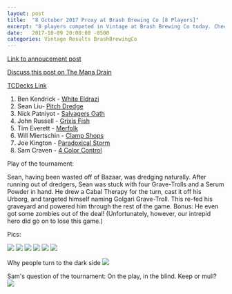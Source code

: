 ```yaml
---
layout: post
title:  "8 October 2017 Proxy at Brash Brewing Co [8 Players]"
excerpt: "8 players competed in Vintage at Brash Brewing Co today. Check out the results!"
date:   2017-10-09 20:00:00 -0500
categories: Vintage Results BrashBrewingCo
---
```


[Link to annoucement post](http://themanadrain.com/topic/1520/10-8-17-houston-tx-100-proxy-vintage-brash-brewing-co)

[Discuss this post on The Mana Drain](http://themanadrain.com/topic/1532/9-october-2017-proxy-vintage-brash-brewing-co-8-players)


[TCDecks Link](http://www.tcdecks.net/deck.php?id=25103)

1. Ben Kendrick - [White Eldrazi](https://images.lonestarlhurgoyfs.com/2017/10/08/deck-1.jpg)
2. Sean Liu- [Pitch Dredge](https://images.lonestarlhurgoyfs.com/2017/10/08/deck-2.jpg)
3. Nick Patniyot - [Salvagers Oath](https://images.lonestarlhurgoyfs.com/2017/10/08/deck-3.jpg)   
4. John Russell - [Grixis Fish](https://images.lonestarlhurgoyfs.com/2017/10/08/deck-4.jpg)   
5. Tim Everett - [Merfolk](https://images.lonestarlhurgoyfs.com/2017/10/08/deck-5.jpg)   
6. Will Miertschin - [Clamp Shops](https://images.lonestarlhurgoyfs.com/2017/10/08/deck-6.jpg)   
7. Joe Kington - [Paradoxical Storm](https://images.lonestarlhurgoyfs.com/2017/10/08/deck-7.jpg)   
8. Sam Craven - [4 Color Control](https://images.lonestarlhurgoyfs.com/2017/10/08/deck-8.jpg)


Play of the tournament:

Sean, having been wasted off of Bazaar, was dredging naturally. After running out of dredgers, Sean was stuck with four Grave-Trolls and a Serum Powder in hand. He drew a Cabal Therapy for the turn, cast it off his Urborg, and targeted himself naming Golgari Grave-Troll. This re-fed his graveyard and powered him through the rest of the game. Bonus: He even got some zombies out of the deal! (Unfortunately, however, our intrepid hero did go on to lose this game.)

Pics:

![](https://images.lonestarlhurgoyfs.com/2017/10/08/1.jpg)
![](https://images.lonestarlhurgoyfs.com/2017/10/08/2.jpg)
![](https://images.lonestarlhurgoyfs.com/2017/10/08/3.jpg)
![](https://images.lonestarlhurgoyfs.com/2017/10/08/4.jpg)
![](https://images.lonestarlhurgoyfs.com/2017/10/08/5.jpg)
![](https://images.lonestarlhurgoyfs.com/2017/10/08/6.jpg)

Why people turn to the dark side
![](https://images.lonestarlhurgoyfs.com/2017/10/08/7.jpg)

Sam's question of the tournament: On the play, in the blind. Keep or mull?
![](https://images.lonestarlhurgoyfs.com/2017/10/08/8.jpg)